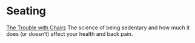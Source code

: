 # Seating

[The Trouble with Chairs](https://www.painscience.com/articles/chair-trouble.php) The science of being sedentary and how much it does (or doesn’t) affect your health and back pain.